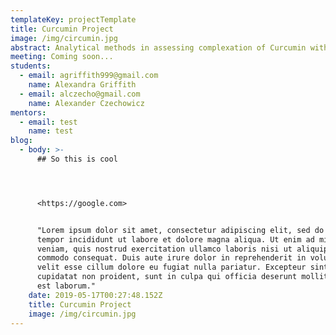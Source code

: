 ```yaml
---
templateKey: projectTemplate
title: Curcumin Project
image: /img/circumin.jpg
abstract: Analytical methods in assessing complexation of Curcumin with Ferric ions.
meeting: Coming soon...
students:
  - email: agriffith999@gmail.com
    name: Alexandra Griffith
  - email: alczecho@gmail.com
    name: Alexander Czechowicz
mentors:
  - email: test
    name: test
blog:
  - body: >-
      ## So this is cool




      <https://google.com>


      "Lorem ipsum dolor sit amet, consectetur adipiscing elit, sed do eiusmod
      tempor incididunt ut labore et dolore magna aliqua. Ut enim ad minim
      veniam, quis nostrud exercitation ullamco laboris nisi ut aliquip ex ea
      commodo consequat. Duis aute irure dolor in reprehenderit in voluptate
      velit esse cillum dolore eu fugiat nulla pariatur. Excepteur sint occaecat
      cupidatat non proident, sunt in culpa qui officia deserunt mollit anim id
      est laborum."
    date: 2019-05-17T00:27:48.152Z
    title: Curcumin Project
    image: /img/circumin.jpg
---
```


